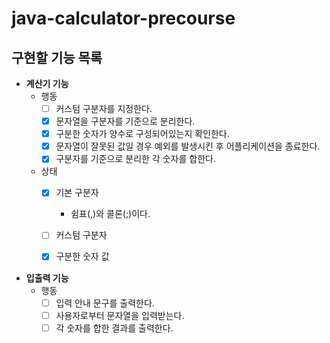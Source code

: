 # java-calculator-precourse

## 구현할 기능 목록

- **계산기 기능**
    - 행동
        - [ ]  커스텀 구분자를 지정한다.
        - [x]  문자열을 구분자를 기준으로 분리한다.
        - [x]  구분한 숫자가 양수로 구성되어있는지 확인한다.
        - [x]  문자열이 잘못된 값일 경우 예외를 발생시킨 후 어플리케이션을 종료한다.
        - [x]  구분자를 기준으로 분리한 각 숫자를 합한다.
    - 상태
        - [x]  기본 구분자
            - 쉼표(,)와 콜론(;)이다.
        - [ ]  커스텀 구분자
        - [x]  구분한 숫자 값


- **입출력 기능**
    - 행동
        - [ ]  입력 안내 문구를 출력한다.
        - [ ]  사용자로부터 문자열을 입력받는다.
        - [ ]  각 숫자를 합한 결과를 출력한다.
